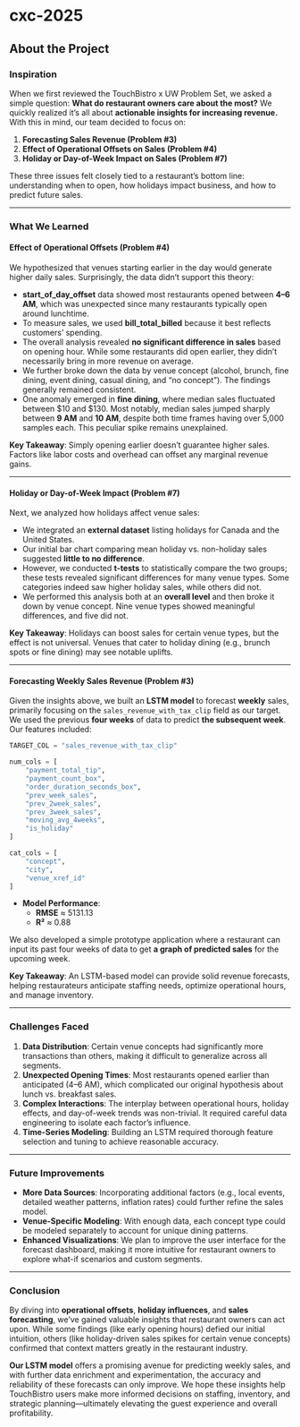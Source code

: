 # cxc-2025
## About the Project

### Inspiration
When we first reviewed the TouchBistro x UW Problem Set, we asked a simple question: **What do restaurant owners care about the most?** We quickly realized it’s all about **actionable insights for increasing revenue.** With this in mind, our team decided to focus on:

1. **Forecasting Sales Revenue (Problem #3)**  
2. **Effect of Operational Offsets on Sales (Problem #4)**  
3. **Holiday or Day-of-Week Impact on Sales (Problem #7)**  

These three issues felt closely tied to a restaurant’s bottom line: understanding when to open, how holidays impact business, and how to predict future sales.

---

### What We Learned

#### Effect of Operational Offsets (Problem #4)
We hypothesized that venues starting earlier in the day would generate higher daily sales. Surprisingly, the data didn’t support this theory:
- **start_of_day_offset** data showed most restaurants opened between **4–6 AM**, which was unexpected since many restaurants typically open around lunchtime.  
- To measure sales, we used **bill_total_billed** because it best reflects customers’ spending.  
- The overall analysis revealed **no significant difference in sales** based on opening hour. While some restaurants did open earlier, they didn’t necessarily bring in more revenue on average.  
- We further broke down the data by venue concept (alcohol, brunch, fine dining, event dining, casual dining, and “no concept”). The findings generally remained consistent.  
- One anomaly emerged in **fine dining**, where median sales fluctuated between \$10 and \$130. Most notably, median sales jumped sharply between **9 AM** and **10 AM**, despite both time frames having over 5,000 samples each. This peculiar spike remains unexplained.

**Key Takeaway**: Simply opening earlier doesn’t guarantee higher sales. Factors like labor costs and overhead can offset any marginal revenue gains.

---

#### Holiday or Day-of-Week Impact (Problem #7)
Next, we analyzed how holidays affect venue sales:
- We integrated an **external dataset** listing holidays for Canada and the United States.  
- Our initial bar chart comparing mean holiday vs. non-holiday sales suggested **little to no difference**.  
- However, we conducted **t-tests** to statistically compare the two groups; these tests revealed significant differences for many venue types. Some categories indeed saw higher holiday sales, while others did not.  
- We performed this analysis both at an **overall level** and then broke it down by venue concept. Nine venue types showed meaningful differences, and five did not.  

**Key Takeaway**: Holidays can boost sales for certain venue types, but the effect is not universal. Venues that cater to holiday dining (e.g., brunch spots or fine dining) may see notable uplifts.

---

#### Forecasting Weekly Sales Revenue (Problem #3)
Given the insights above, we built an **LSTM model** to forecast **weekly** sales, primarily focusing on the `sales_revenue_with_tax_clip` field as our target. We used the previous **four weeks** of data to predict **the subsequent week**. Our features included:

```python
TARGET_COL = "sales_revenue_with_tax_clip"

num_cols = [
    "payment_total_tip",
    "payment_count_box",
    "order_duration_seconds_box",
    "prev_week_sales",
    "prev_2week_sales",
    "prev_3week_sales",
    "moving_avg_4weeks",
    "is_holiday"
]

cat_cols = [
    "concept",
    "city",
    "venue_xref_id"
]
```

- **Model Performance**:  
  - **RMSE** ≈ 5131.13  
  - **R²** ≈ 0.88  

We also developed a simple prototype application where a restaurant can input its past four weeks of data to get **a graph of predicted sales** for the upcoming week.

**Key Takeaway**: An LSTM-based model can provide solid revenue forecasts, helping restaurateurs anticipate staffing needs, optimize operational hours, and manage inventory.

---

### Challenges Faced
1. **Data Distribution**: Certain venue concepts had significantly more transactions than others, making it difficult to generalize across all segments.  
2. **Unexpected Opening Times**: Most restaurants opened earlier than anticipated (4–6 AM), which complicated our original hypothesis about lunch vs. breakfast sales.  
3. **Complex Interactions**: The interplay between operational hours, holiday effects, and day-of-week trends was non-trivial. It required careful data engineering to isolate each factor’s influence.  
4. **Time-Series Modeling**: Building an LSTM required thorough feature selection and tuning to achieve reasonable accuracy.

---

### Future Improvements
- **More Data Sources**: Incorporating additional factors (e.g., local events, detailed weather patterns, inflation rates) could further refine the sales model.  
- **Venue-Specific Modeling**: With enough data, each concept type could be modeled separately to account for unique dining patterns.  
- **Enhanced Visualizations**: We plan to improve the user interface for the forecast dashboard, making it more intuitive for restaurant owners to explore what-if scenarios and custom segments.

---

### Conclusion
By diving into **operational offsets**, **holiday influences**, and **sales forecasting**, we’ve gained valuable insights that restaurant owners can act upon. While some findings (like early opening hours) defied our initial intuition, others (like holiday-driven sales spikes for certain venue concepts) confirmed that context matters greatly in the restaurant industry.

**Our LSTM model** offers a promising avenue for predicting weekly sales, and with further data enrichment and experimentation, the accuracy and reliability of these forecasts can only improve. We hope these insights help TouchBistro users make more informed decisions on staffing, inventory, and strategic planning—ultimately elevating the guest experience and overall profitability.
